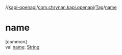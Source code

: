 //[kapi-openapi](../../../index.md)/[com.chrynan.kapi.openapi](../index.md)/[Tag](index.md)/[name](name.md)

# name

[common]\
val [name](name.md): [String](https://kotlinlang.org/api/latest/jvm/stdlib/kotlin/-string/index.html)
